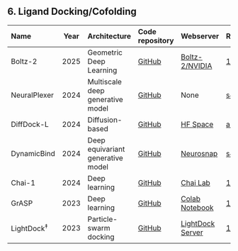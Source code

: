 
## 6. Ligand Docking/Cofolding

| **Name**       | **Year** | **Architecture**                 | **Code repository**                                  | **Webserver**                                                                         | **Reference**                                             |
|:---------------|:--------:|:---------------------------------|:-----------------------------------------------------|:--------------------------------------------------------------------------------------|:----------------------------------------------------------|
| Boltz-2   | 2025     |  Geometric Deep Learning | [GitHub](https://github.com/jwohlwend/boltz)     | [Boltz-2/NVIDIA](https://build.nvidia.com/mit/boltz2)                                                                                 | [10.1101/2025.06.14.659707](10.1101/2025.06.14.659707)        |
| NeuralPlexer   | 2024     | Multiscale deep generative model | [GitHub](https://github.com/zrqiao/NeuralPLexer)     | None                                                                                 | [s42256-024-00792-z](https://doi.org/10.1038/s42256-024-00792-z)        |
| DiffDock-L     | 2024     | Diffusion-based                  | [GitHub](https://github.com/gcorso/DiffDock)         | [HF Space](https://huggingface.co/spaces/reginabarzilaygroup/DiffDock-Web)           | [arXiv:2402.18396](https://arxiv.org/abs/2402.18396)                   |
| DynamicBind    | 2024     | Deep equivariant generative model| [GitHub](https://github.com/luwei0917/DynamicBind)   | [Neurosnap](https://neurosnap.ai/service/DynamicBind)                                | [s41467-024-45461-2](https://doi.org/10.1038/s41467-024-45461-2)        |
| Chai-1                | 2024     | Deep learning                                  | [GitHub](https://github.com/chaidiscovery/chai-lab)            | [Chai Lab](https://lab.chaidiscovery.com/)                                     | [10.1101/2024.10.10.615955](https://doi.org/10.1101/2024.10.10.615955)       |
| GrASP          | 2023     | Deep learning                    | [GitHub](https://github.com/tiwarylab/GrASP)         | [Colab Notebook](https://colab.research.google.com/github/tiwarylab/GrASP/blob/main/GrASP.ipynb) | [10.1021/acs.jcim.3c01698](https://doi.org/10.1021/acs.jcim.3c01698)    |
| LightDock<sup>‡</sup> | 2023     | Particle-swarm docking           | [GitHub](https://github.com/lightdock)               | [LightDock Server](https://server.lightdock.org/)                                     | [10.1093/nar/gkad327](https://doi.org/10.1093/nar/gkad327)             |




